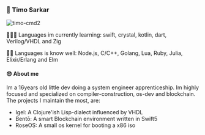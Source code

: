 


### 🦄 Timo Sarkar 

<p align="left"> <img src="https://komarev.com/ghpvc/?username=timo-cmd2" alt="timo-cmd2" /> </p> 

<!--
**timo-cmd2/timo-cmd2** is a ✨ _special_ ✨ repository because its `README.md` (this file) appears on your GitHub profile.

Here are some ideas to get you started:

- 🔭 I’m currently working on ...
- 🌱 I’m currently learning ...
- 👯 I’m looking to collaborate on ...
- 🤔 I’m looking for help with ...
- 💬 Ask me about ...
- 📫 How to reach me: ...
- 😄 Pronouns: ...
- ⚡ Fun fact: ...
-->

👨🏻‍💻 Languages im currently learning: swift, crystal, kotlin, dart, Verilog/VHDL and Zig

💪🏻 Languages is know well: Node.js, C/C++, Golang, Lua, Ruby, Julia, Elixir/Erlang and Elm


#### 😎 About me

Im a 16years old little dev doing a system engineer apprenticeship. Im highly focused and specialized on compiler-construction, os-dev and blockchain.
The projects I maintain the most, are: 

- Igel: A Clojure'ish Lisp-dialect influenced by VHDL
- Bentō: A smart Blockchain environment written in Swift5 
- RoseOS: A small os kernel for booting a x86 iso


